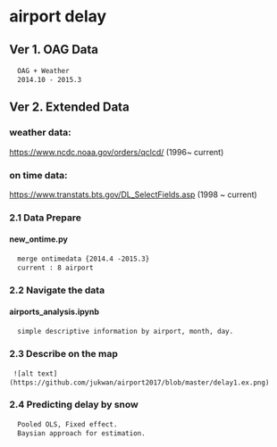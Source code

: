 # airport delay 

## Ver 1. OAG Data
      OAG + Weather
      2014.10 - 2015.3
 
## Ver 2. Extended Data
   
   ### weather data:
   https://www.ncdc.noaa.gov/orders/qclcd/
      (1996~ current)
   ### on time data:
   https://www.transtats.bts.gov/DL_SelectFields.asp
      (1998 ~ current)
  
### 2.1 Data Prepare 
   #### new_ontime.py
      merge ontimedata {2014.4 -2015.3}
      current : 8 airport
### 2.2 Navigate the data
   #### airports_analysis.ipynb
      simple descriptive information by airport, month, day.
### 2.3 Describe on the map
     ![alt text](https://github.com/jukwan/airport2017/blob/master/delay1.ex.png)
 
### 2.4 Predicting delay by snow
      Pooled OLS, Fixed effect.
      Baysian approach for estimation.
      




